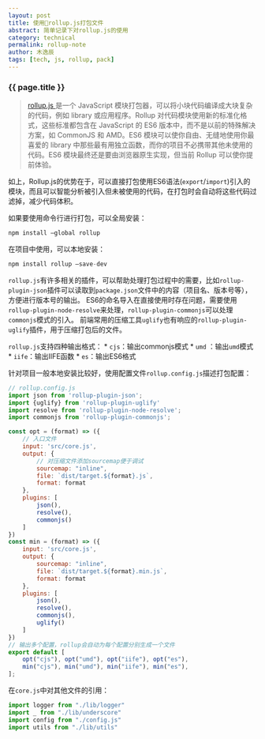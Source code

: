 ```yaml
---
layout: post
title: 使用rollup.js打包文件
abstract: 简单记录下对rollup.js的使用
category: technical
permalink: rollup-note
author: 木逸辰
tags: [tech, js, rollup, pack]
---
```


### {{ page.title }}


> [rollup.js ](https://www.rollupjs.com)是一个 JavaScript 模块打包器，可以将小块代码编译成大块复杂的代码，例如 library 或应用程序。Rollup 对代码模块使用新的标准化格式，这些标准都包含在 JavaScript 的 ES6 版本中，而不是以前的特殊解决方案，如 CommonJS 和 AMD。ES6 模块可以使你自由、无缝地使用你最喜爱的 library 中那些最有用独立函数，而你的项目不必携带其他未使用的代码。ES6 模块最终还是要由浏览器原生实现，但当前 Rollup 可以使你提前体验。  

如上，Rollup.js的优势在于，可以直接打包使用ES6语法(`export`/`import`)引入的模块，而且可以智能分析被引入但未被使用的代码，在打包时会自动将这些代码过滤掉，减少代码体积。

如果要使用命令行进行打包，可以全局安装：
```js
npm install —global rollup
```
在项目中使用，可以本地安装：
```js
npm install rollup —save-dev
```

`rollup.js`有许多相关的插件，可以帮助处理打包过程中的需要，比如`rollup-plugin-json`插件可以读取到`package.json`文件中的内容（项目名、版本号等），方便进行版本号的输出。
ES6的命名导入在直接使用时存在问题，需要使用`rollup-plugin-node-resolve`来处理，`rollup-plugin-commonjs`可以处理`commonjs`模式的引入。
前端常用的压缩工具`uglify`也有响应的`rollup-plugin-uglify`插件，用于压缩打包后的文件。

`rollup.js`支持四种输出格式：
	* `cjs`：输出commonjs模式
	* `umd` ：输出`umd`模式
	* `iife`：输出IIFE函数
	* `es`：输出ES6格式

针对项目一般本地安装比较好，使用配置文件`rollup.config.js`描述打包配置：
```js
// rollup.config.js
import json from 'rollup-plugin-json';
import {uglify} from 'rollup-plugin-uglify'
import resolve from 'rollup-plugin-node-resolve';
import commonjs from 'rollup-plugin-commonjs';

const opt = (format) => ({
    // 入口文件
    input: 'src/core.js',
    output: {
        // 对压缩文件添加sourcemap便于调试
        sourcemap: "inline",
        file: `dist/target.${format}.js`,
        format: format
    },
    plugins: [
        json(),
        resolve(),
        commonjs()
    ]
})
const min = (format) => ({
    input: 'src/core.js',
    output: {
        sourcemap: "inline",
        file: `dist/target.${format}.min.js`,
        format: format
    },
    plugins: [
        json(),
        resolve(),
        commonjs(),
        uglify()
    ]
})
// 输出多个配置，rollup会自动为每个配置分别生成一个文件
export default [
    opt("cjs"), opt("umd"), opt("iife"), opt("es"),
    min("cjs"), min("umd"), min("iife"), min("es"),
];
```
在`core.js`中对其他文件的引用：
```js
import logger from "./lib/logger"
import _ from "./lib/underscore"
import config from "./config.js"
import utils from "./lib/utils"
```
